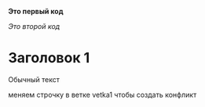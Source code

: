 **Это первый код**

*Это второй код*

# Заголовок 1

Обычный текст

меняем строчку в ветке vetka1 чтобы создать конфликт
